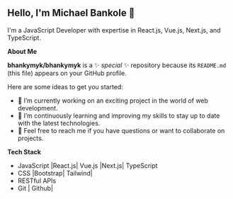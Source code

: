 ## Hello, I'm Michael Bankole 👋


I'm a JavaScript Developer with expertise in React.js, Vue.js, Next.js, and TypeScript.


**About Me**


**bhankymyk/bhankymyk** is a ✨ _special_ ✨ repository because its `README.md` (this file) appears on your GitHub profile.

Here are some ideas to get you started:

- 🔭 I’m currently working on an exciting project in the world of web development.
- 🌱 I’m continuously learning and improving my skills to stay up to date with the latest technologies.
- 💬 Feel free to reach me if you have questions or want to collaborate on projects.

**Tech Stack**

- JavaScript |React.js| Vue.js |Next.js| TypeScript 
- CSS |Bootstrap| Tailwind| 
- RESTful APIs  
- Git | Github| 
 

